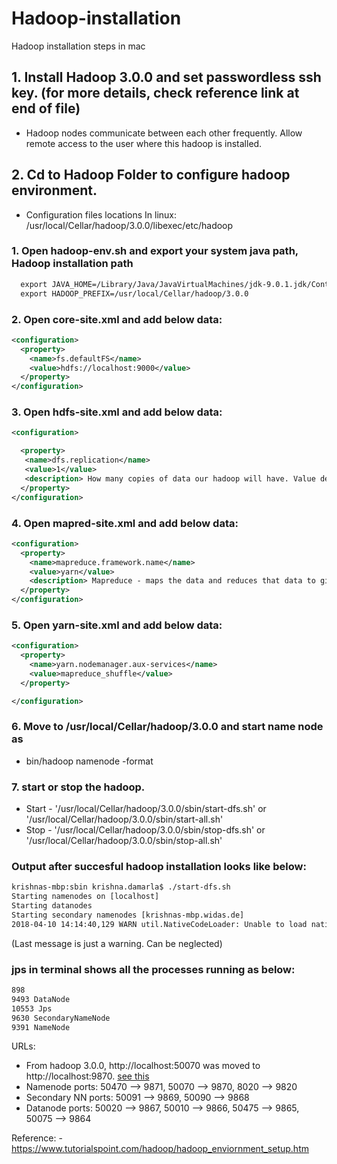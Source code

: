 # Hadoop-installation 
Hadoop installation steps in mac 



## 1. Install Hadoop 3.0.0 and set passwordless ssh key. (for more details, check reference link at end of file)
  - Hadoop nodes communicate between each other frequently. Allow remote access to the user where this hadoop is installed. 

## 2. Cd to Hadoop Folder to configure hadoop environment. 
  - Configuration files locations In linux: /usr/local/Cellar/hadoop/3.0.0/libexec/etc/hadoop

### 1. Open hadoop-env.sh and export your system java path, Hadoop installation path 
```xml
  export JAVA_HOME=/Library/Java/JavaVirtualMachines/jdk-9.0.1.jdk/Contents/Home
  export HADOOP_PREFIX=/usr/local/Cellar/hadoop/3.0.0
```
### 2. Open core-site.xml and add below data:

```xml
<configuration>
  <property>
    <name>fs.defaultFS</name>
    <value>hdfs://localhost:9000</value>
  </property>
</configuration>
```
### 3. Open hdfs-site.xml and add below data:
```xml
<configuration>

  <property>
   <name>dfs.replication</name>
   <value>1</value>
   <description> How many copies of data our hadoop will have. Value defines how many copies </description>
  </property>
</configuration>
```
### 4. Open mapred-site.xml and add below data:
```xml
<configuration>
  <property>
    <name>mapreduce.framework.name</name>
    <value>yarn</value>
    <description> Mapreduce - maps the data and reduces that data to give it to you. This is done by deamon. This tracks all jobs running in hadoop cluster. </description>
  </property>
</configuration>
```
### 5. Open yarn-site.xml and add below data: 
```xml
<configuration>
  <property>
    <name>yarn.nodemanager.aux-services</name>
    <value>mapreduce_shuffle</value>
  </property>

</configuration>
```

### 6. Move to /usr/local/Cellar/hadoop/3.0.0 and start name node as 
- bin/hadoop namenode -format 

### 7. start or stop the hadoop. 

- Start - '/usr/local/Cellar/hadoop/3.0.0/sbin/start-dfs.sh'  or   '/usr/local/Cellar/hadoop/3.0.0/sbin/start-all.sh'
- Stop - '/usr/local/Cellar/hadoop/3.0.0/sbin/stop-dfs.sh'   or    '/usr/local/Cellar/hadoop/3.0.0/sbin/stop-all.sh'


### Output after succesful hadoop installation looks like below:
```xml
krishnas-mbp:sbin krishna.damarla$ ./start-dfs.sh 
Starting namenodes on [localhost]
Starting datanodes
Starting secondary namenodes [krishnas-mbp.widas.de]
2018-04-10 14:14:40,129 WARN util.NativeCodeLoader: Unable to load native-hadoop library for your platform... using builtin-java classes where applicable
```
(Last message is just a warning. Can be neglected) 

### jps in terminal shows all the processes running as below:
```xml
898 
9493 DataNode
10553 Jps
9630 SecondaryNameNode
9391 NameNode
```
URLs:
 - From hadoop 3.0.0, http://localhost:50070 was moved to http://localhost:9870. [see this](https://issues.apache.org/jira/browse/HDFS-9427?focusedCommentId=15156476&page=com.atlassian.jira.plugin.system.issuetabpanels%3Acomment-tabpanel#comment-15156476)
 - Namenode ports: 50470 --> 9871, 50070 --> 9870, 8020 --> 9820
 -  Secondary NN ports: 50091 --> 9869, 50090 --> 9868
 - Datanode ports: 50020 --> 9867, 50010 --> 9866, 50475 --> 9865, 50075 --> 9864


Reference: - https://www.tutorialspoint.com/hadoop/hadoop_enviornment_setup.htm
